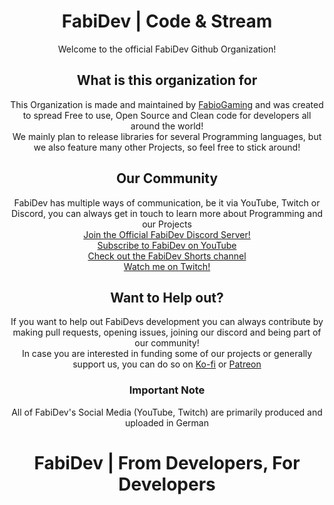 <div align="center">
  <h1 align="center">FabiDev | Code & Stream</h1>
  Welcome to the official FabiDev Github Organization!
  <h2>What is this organization for</h2>
  This Organization is made and maintained by <a href="https://github.com/FabioGaming">FabioGaming</a> and was created to spread Free to use, Open Source and Clean code for developers all around the world!<br>
  We mainly plan to release libraries for several Programming languages, but we also feature many other Projects, so feel free to stick around!
  <h2>Our Community</h2>
  FabiDev has multiple ways of communication, be it via YouTube, Twitch or Discord, you can always get in touch to learn more about Programming and our Projects<br>
  <a href="https://discord.gg/T8QMqQCN8Q">Join the Official FabiDev Discord Server!</a><br>
  <a href="https://youtube.com/@FabiDev-Code">Subscribe to FabiDev on YouTube</a><br>
  <a href="https://youtube.com/@FabiDev-Shorts">Check out the FabiDev Shorts channel</a><br>
  <a href="https://twitch.tv/FabioGamingLive">Watch me on Twitch!</a>

  <h2>Want to Help out?</h2>
  If you want to help out FabiDevs development you can always contribute by making pull requests, opening issues, joining our discord and being part of our community!<br>
  In case you are interested in funding some of our projects or generally support us, you can do so on <a href="https://ko-fi.com/fabiothefox">Ko-fi</a> or <a href="https://www.patreon.com/fabiogaming">Patreon</a>
  <h3>Important Note</h3>
  All of FabiDev's Social Media (YouTube, Twitch) are primarily produced and uploaded in German
  
# FabiDev | From Developers, For Developers

</div>
